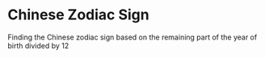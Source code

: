  # Chinese Zodiac Sign
 Finding the Chinese zodiac sign based on the remaining part of the year of birth divided by 12
